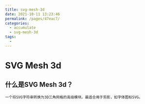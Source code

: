 ```yaml
---
title: svg-mesh-3d
date: 2021-10-11 13:23:46
permalink: /pages/47eac7/
categories:
  - accumulate
  - svg-mesh-3d
tags:
  - 
---
```

# SVG Mesh 3d

## 什么是SVG Mesh 3d？<br>
    一个将SVG字符串转换为3D三角网格的高级模块。最适合用于剪影，如字体图标SVG。